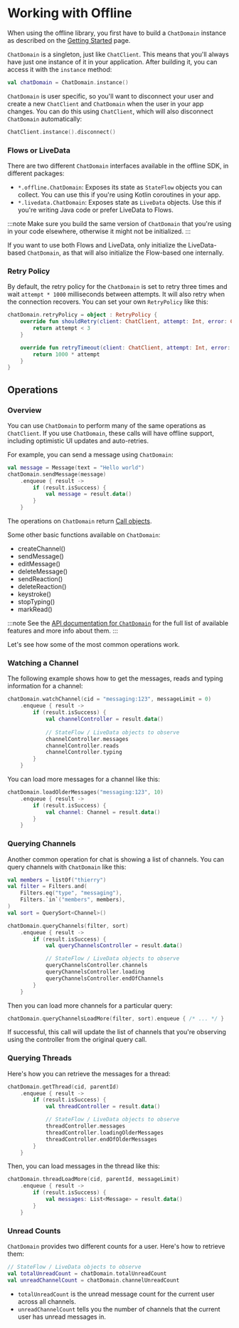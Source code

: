 # Working with Offline

When using the offline library, you first have to build a `ChatDomain` instance as described on the [Getting Started](../01-basics/03-getting-started.md#creating-a-chatdomain) page.

`ChatDomain` is a singleton, just like `ChatClient`. This means that you'll always have just one instance of it in your application. After building it, you can access it with the `instance` method:

```kotlin
val chatDomain = ChatDomain.instance()
```

`ChatDomain` is user specific, so you'll want to disconnect your user and create a new `ChatClient` and `ChatDomain` when the user in your app changes. You can do this using `ChatClient`, which will also disconnect `ChatDomain` automatically:

```kotlin
ChatClient.instance().disconnect()
```

### Flows or LiveData

There are two different `ChatDomain` interfaces available in the offline SDK, in different packages:

- `*.offline.ChatDomain`: Exposes its state as `StateFlow` objects you can collect. You can use this if you're using Kotlin coroutines in your app. 
- `*.livedata.ChatDomain`: Exposes state as `LiveData` objects. Use this if you're writing Java code or prefer LiveData to Flows.

:::note
Make sure you build the same version of `ChatDomain` that you're using in your code elsewhere, otherwise it might not be initialized.
:::

If you want to use both Flows and LiveData, only initialize the LiveData-based `ChatDomain`, as that will also initialize the Flow-based one internally.

### Retry Policy

By default, the retry policy for the `ChatDomain` is set to retry three times and wait `attempt * 1000` milliseconds between attempts. It will also retry when the connection recovers. You can set your own `RetryPolicy` like this:

```kotlin
chatDomain.retryPolicy = object : RetryPolicy {
    override fun shouldRetry(client: ChatClient, attempt: Int, error: ChatError): Boolean {
        return attempt < 3
    }

    override fun retryTimeout(client: ChatClient, attempt: Int, error: ChatError): Int {
        return 1000 * attempt
    }
}
```

## Operations

### Overview

You can use `ChatDomain` to perform many of the same operations as `ChatClient`. If you use `ChatDomain`, these calls will have offline support, including optimistic UI updates and auto-retries.

For example, you can send a message using `ChatDomain`:

```kotlin
val message = Message(text = "Hello world")
chatDomain.sendMessage(message)
    .enqueue { result ->
        if (result.isSuccess) {
            val message = result.data()
        }
    }
```

The operations on `ChatDomain` return [Call objects](../01-basics/04-core-concepts.md#calls).

Some other basic functions available on `ChatDomain`:

- createChannel()
- sendMessage()
- editMessage()
- deleteMessage()
- sendReaction()
- deleteReaction()
- keystroke()
- stopTyping()
- markRead()

:::note
See the [API documentation for `ChatDomain`](https://getstream.github.io/stream-chat-android/stream-chat-android-offline/stream-chat-android-offline/io.getstream.chat.android.offline/-chat-domain/index.html) for the full list of available features and more info about them.
:::

Let's see how some of the most common operations work.

### Watching a Channel

The following example shows how to get the messages, reads and typing information for a channel:

```kotlin
chatDomain.watchChannel(cid = "messaging:123", messageLimit = 0) 
    .enqueue { result -> 
        if (result.isSuccess) { 
            val channelController = result.data() 
 
            // StateFlow / LiveData objects to observe 
            channelController.messages 
            channelController.reads 
            channelController.typing 
        } 
    }
```

You can load more messages for a channel like this:

```kotlin
chatDomain.loadOlderMessages("messaging:123", 10)
    .enqueue { result ->
        if (result.isSuccess) {
            val channel: Channel = result.data()
        }
    }
```

### Querying Channels

Another common operation for chat is showing a list of channels. You can query channels with `ChatDomain` like this:

```kotlin
val members = listOf("thierry")
val filter = Filters.and(
    Filters.eq("type", "messaging"),
    Filters.`in`("members", members),
)
val sort = QuerySort<Channel>()

chatDomain.queryChannels(filter, sort)
    .enqueue { result ->
        if (result.isSuccess) {
            val queryChannelsController = result.data()

            // StateFlow / LiveData objects to observe 
            queryChannelsController.channels
            queryChannelsController.loading
            queryChannelsController.endOfChannels
        }
    }
```

Then you can load more channels for a particular query:

```kotlin
chatDomain.queryChannelsLoadMore(filter, sort).enqueue { /* ... */ }
```

If successful, this call will update the list of channels that you're observing using the controller from the original query call.

### Querying Threads

Here's how you can retrieve the messages for a thread:

```kotlin
chatDomain.getThread(cid, parentId)
    .enqueue { result ->
        if (result.isSuccess) {
            val threadController = result.data()

            // StateFlow / LiveData objects to observe 
            threadController.messages
            threadController.loadingOlderMessages
            threadController.endOfOlderMessages
        }
    }
```

Then, you can load messages in the thread like this:

```kotlin
chatDomain.threadLoadMore(cid, parentId, messageLimit)
    .enqueue { result ->
        if (result.isSuccess) {
            val messages: List<Message> = result.data()
        }
    }
```

### Unread Counts

`ChatDomain` provides two different counts for a user. Here's how to retrieve them:

```kotlin
// StateFlow / LiveData objects to observe 
val totalUnreadCount = chatDomain.totalUnreadCount
val unreadChannelCount = chatDomain.channelUnreadCount
```

- `totalUnreadCount` is the unread message count for the current user across all channels.
- `unreadChannelCount` tells you the number of channels that the current user has unread messages in.
